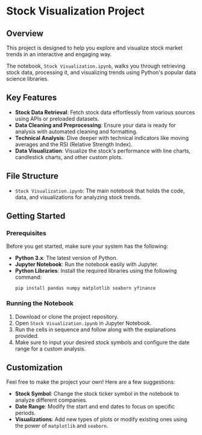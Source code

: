 
# Stock Visualization Project

## Overview

This project is designed to help you explore and visualize stock market trends in an interactive and engaging way. 

The notebook, `Stock Visualization.ipynb`, walks you through retrieving stock data, processing it, and visualizing trends using Python's popular data science libraries.

## Key Features

- **Stock Data Retrieval**: Fetch stock data effortlessly from various sources using APIs or preloaded datasets.
- **Data Cleaning and Preprocessing**: Ensure your data is ready for analysis with automated cleaning and formatting.
- **Technical Analysis**: Dive deeper with technical indicators like moving averages and the RSI (Relative Strength Index).
- **Data Visualization**: Visualize the stock's performance with line charts, candlestick charts, and other custom plots.

## File Structure

- `Stock Visualization.ipynb`: The main notebook that holds the code, data, and visualizations for analyzing stock trends.

## Getting Started

### Prerequisites

Before you get started, make sure your system has the following:
- **Python 3.x**: The latest version of Python.
- **Jupyter Notebook**: Run the notebook easily with Jupyter.
- **Python Libraries**: Install the required libraries using the following command:
  ```
  pip install pandas numpy matplotlib seaborn yfinance
  ```

### Running the Notebook

1. Download or clone the project repository.
2. Open `Stock Visualization.ipynb` in Jupyter Notebook.
3. Run the cells in sequence and follow along with the explanations provided.
4. Make sure to input your desired stock symbols and configure the date range for a custom analysis.

## Customization

Feel free to make the project your own! Here are a few suggestions:
- **Stock Symbol**: Change the stock ticker symbol in the notebook to analyze different companies.
- **Date Range**: Modify the start and end dates to focus on specific periods.
- **Visualizations**: Add new types of plots or modify existing ones using the power of `matplotlib` and `seaborn`.
